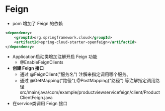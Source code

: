 # Feign
- pom 增加了 Feign 的依赖
```xml
<dependency>
    <groupId>org.springframework.cloud</groupId>
    <artifactId>spring-cloud-starter-openfeign</artifactId>
</dependency>
```
- Application启动类增加注解开启 Feign 功能
  - @EnableFeignClients  
- **创建 Feign 接口**
  - 通过 @FeignClient("服务名") 注解来指定调用哪个服务。
  - 通过 @GetMapping("路径"),@PostMapping("路径") 等注解指定调用路径
    src/main/java/com/example/productviewservicefeign/client/ProductClientFeign.java
- 在service类调用 Feign 接口